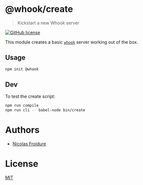 [//]: # ( )
[//]: # (This file is automatically generated by a `metapak`)
[//]: # (module. Do not change it  except between the)
[//]: # (`content:start/end` flags, your changes would)
[//]: # (be overridden.)
[//]: # ( )
# @whook/create
> Kickstart a new Whook server

[![GitHub license](https://img.shields.io/badge/license-MIT-blue.svg)](https://github.com/nfroidure/whook/blob/master/packages/whook-create/LICENSE)


[//]: # (::contents:start)

This module creates a basic [`whook`](https://github.com/nfroidure/whook)
 server working out of the box.


## Usage

```sh
npm init @whook
```

## Dev

To test the create script:
```sh
npm run compile
npm run cli -- babel-node bin/create
```

[//]: # (::contents:end)

# Authors
- [Nicolas Froidure](http://insertafter.com/en/index.html)

# License
[MIT](https://github.com/nfroidure/whook/blob/master/packages/whook-create/LICENSE)
